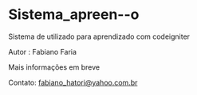 Sistema_apreen--o
=================

Sistema de utilizado para aprendizado com codeigniter

Autor : Fabiano Faria

Mais informações em breve

Contato: fabiano_hatori@yahoo.com.br
